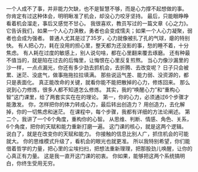 一个人成不了事，并非能力欠缺，也不是智慧不够，而是心力撑不起想做的事。
你肯定有过这种体会，明明瞅准了机会，却没心力咬牙坚持。
最后，只能眼睁睁看着机会溜走，事后又感觉不甘心。
我很喜欢，教员写过的一篇文章《心之力》。
它告诉我们，如果一个人心力涣散，勇者也会变成懦夫；如果一个人心力凝聚，弱者也会成为强者。
普通人尤其是过了35岁，心力就像被扎了孔的气球，瘪的特别快。
有人把心力，耗在没用的担心里，整天都为还没影的事，愁的睡不着，十分焦虑。
有人耗在过度的敏感上，别人说句啥，都在心里翻来覆去琢磨。
还有种最不值当的，就是陷在过去的后悔里，让悔恨在心里反复煎熬。
当心力像沙漏里的沙一样，一点点漏光，你还有多少劲去抓机会，去折腾、去改变呢？
日子只会被累、迷茫、没底气，做事拖拖拉拉填满。
那些说运气差、能力弱、没资源的，都只是表面化。
真正能改命的关键，就看你能不能把散掉的心力，修炼回来。
那么说到心力修炼，很多人都不知道怎么修炼。
其实，我的“唤醒心力”和“重构心智”这门课里，给了两套实实在在的理论。
第一，你的心力，必须通过6个步骤才能激发。
你，怎样把你的体力转成心力，最后转出创造力？
用创造力，去化解掉，你的一切焦虑和迷茫。
在课程中，每个步骤，我都有详细的方法论阐述。
第二个，我讲了一个6个角度，重构你的心智。
从思维、判断、情感、角色、关系，6个角度，把你的天赋和能力重新打磨一遍。
这门课的核心，就是这两个逻辑。
说白了，就是在改变你的天赋和能力。
你接触的信息比别人广，抓住机会的可能就大。
你的思维模式升级了，看机会的眼光也就更准。
所以我特别希望，你们能借着哲学的力量，把心里的尘埃扫扫，把想法重新理理，把那股劲儿唤醒，让你的心真正有力量。
这是我一直开这门课的初衷。
你如果，能够把这两个系统搞明白，你终生受用无穷。